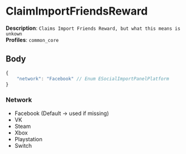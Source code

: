# ClaimImportFriendsReward

**Description**: `Claims Import Friends Reward, but what this means is unkown` \
**Profiles**: `common_core`

## Body

```js
{
    "network": "Facebook" // Enum ESocialImportPanelPlatform
}
```

### Network

- Facebook (Default -> used if missing)
- VK
- Steam
- Xbox
- Playstation
- Switch
